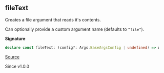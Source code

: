## fileText

Creates a file argument that reads it's contents.

Can optionally provide a custom argument name (defaults to `"file"`).

**Signature**

```ts
declare const fileText: (config?: Args.BaseArgsConfig | undefined) => Args<readonly [path: string, content: string]>
```

[Source](https://github.com/Effect-TS/effect/tree/main/packages/cli/src/Args.ts#L269)

Since v1.0.0